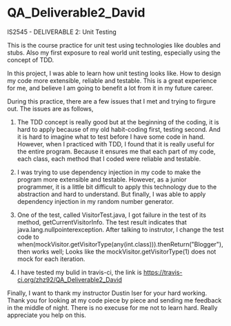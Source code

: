 # QA_Deliverable2_David
IS2545 - DELIVERABLE 2: Unit Testing

This is the course practice for unit test using technologies like doubles and stubs. Also my first exposure to real world unit testing, especially using the concept of TDD.

In this project, I was able to learn how unit testing looks like. How to design my code more extensible, reliable and testable. This is a great experience for me, and believe I am going to benefit a lot from it in my future career. 

During this practice, there are a few issues that I met and trying to firgure out. The issues are as follows,

1. The TDD concept is really good but at the beginning of the coding, it is hard to apply because of my old habit-coding first, testing second. And it is hard to imagine what to test before I have some code in hand. However, when I practiced with TDD, I found that it is really useful for the entire program. Because it ensures me that each part of my code, each class, each method that I coded were reliable and testable.  

2. I was trying to use dependency injection in my code to make the program more extensible and testable. However, as a junior programmer, it is a little bit difficult to apply this technology due to the abstraction and hard to understand. But finally, I was able to apply dependency injection in my random number generator.

3. One of the test, called VisitorTest.java, I got failure in the test of its method, getCurrentVisitorInfo. The test result indicates that java.lang.nullpointerexception. After talking to instrutor, I change the test code to when(mockVisitor.getVisitorType(any(int.class))).thenReturn("Blogger"), then works well; Looks like the mockVisitor.getVisitorType(1) does not mock for each iteration.

4. I have tested my bulid in travis-ci, the link is https://travis-ci.org/zhz92/QA_Deliverable2_David

Finally, I want to thank my instructor Dustin Iser for your hard working. Thank you for looking at my code piece by piece and sending me feedback in the middle of night. There is no execuse for me not to learn hard. Really appreciate you help on this. 
